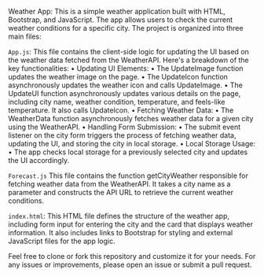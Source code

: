 Weather App:
This is a simple weather application built with HTML, Bootstrap, and JavaScript. The app allows users to check the current weather conditions for a specific city. The project is organized into three main files:

`App.js`:
This file contains the client-side logic for updating the UI based on the weather data fetched from the WeatherAPI. Here's a breakdown of the key functionalities:
•	Updating UI Elements:
•	The UpdateImage function updates the weather image on the page.
•	The UpdateIcon function asynchronously updates the weather icon and calls        UpdateImage.
•	The UpdateUI function asynchronously updates various details on the page, including city name, weather condition, temperature, and feels-like temperature. It also calls UpdateIcon.
•	Fetching Weather Data:
•	The WeatherData function asynchronously fetches weather data for a given city using the WeatherAPI.
•	Handling Form Submission:
•	The submit event listener on the city form triggers the process of fetching weather data, updating the UI, and storing the city in local storage.
•	Local Storage Usage:
•	The app checks local storage for a previously selected city and updates the UI accordingly.

`Forecast.js`
This file contains the function getCityWeather responsible for fetching weather data from the WeatherAPI. It takes a city name as a parameter and constructs the API URL to retrieve the current weather conditions.

`index.html`:
This HTML file defines the structure of the weather app, including form input for entering the city and the card that displays weather information. It also includes links to Bootstrap for styling and external JavaScript files for the app logic.


Feel free to clone or fork this repository and customize it for your needs. For any issues or improvements, please open an issue or submit a pull request.

